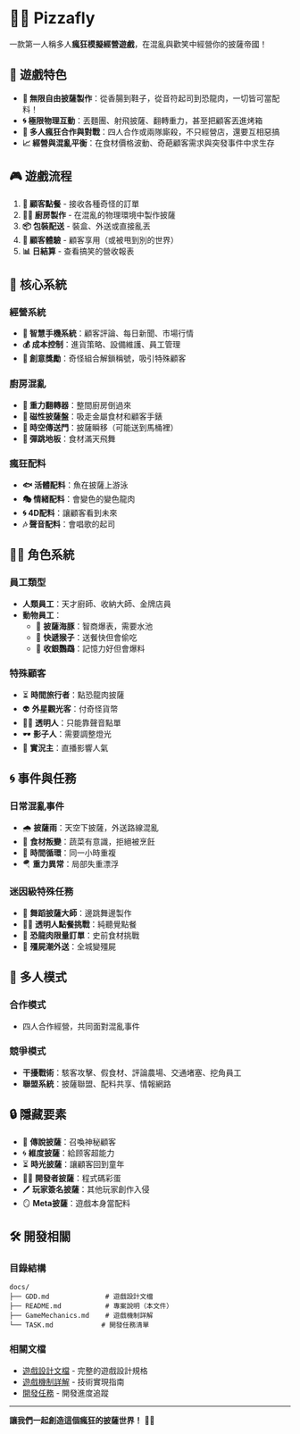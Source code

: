 # 🍕🚀 Pizzafly

一款第一人稱多人**瘋狂模擬經營遊戲**，在混亂與歡笑中經營你的披薩帝國！

## 🌟 遊戲特色

- **🎨 無限自由披薩製作**：從香腸到鞋子，從音符起司到恐龍肉，一切皆可當配料！
- **🌀 極限物理互動**：丟麵團、射飛披薩、翻轉重力，甚至把顧客丟進烤箱
- **🤝 多人瘋狂合作與對戰**：四人合作或兩隊廝殺，不只經營店，還要互相惡搞
- **📈 經營與混亂平衡**：在食材價格波動、奇葩顧客需求與突發事件中求生存

## 🎮 遊戲流程

1. **📲 顧客點餐** - 接收各種奇怪的訂單
2. **👩‍🍳 廚房製作** - 在混亂的物理環境中製作披薩
3. **📦 包裝配送** - 裝盒、外送或直接亂丟
4. **🧍 顧客體驗** - 顧客享用（或被甩到別的世界）
5. **📊 日結算** - 查看搞笑的營收報表

## 🏪 核心系統

### 經營系統
- **📱 智慧手機系統**：顧客評論、每日新聞、市場行情
- **💰 成本控制**：進貨策略、設備維護、員工管理
- **🌟 創意獎勵**：奇怪組合解鎖稱號，吸引特殊顧客

### 廚房混亂
- **🔄 重力翻轉器**：整間廚房倒過來
- **🧲 磁性披薩盤**：吸走金屬食材和顧客手錶
- **🌌 時空傳送門**：披薩瞬移（可能送到馬桶裡）
- **🦘 彈跳地板**：食材滿天飛舞

### 瘋狂配料
- **🐟 活體配料**：魚在披薩上游泳
- **🎭 情緒配料**：會變色的變色龍肉
- **🌀 4D配料**：讓顧客看到未來
- **🎶 聲音配料**：會唱歌的起司

## 🧑‍🍳 角色系統

### 員工類型
- **人類員工**：天才廚師、收納大師、金牌店員
- **動物員工**：
  - 🐬 **披薩海豚**：智商爆表，需要水池
  - 🐒 **快遞猴子**：送餐快但會偷吃
  - 🦜 **收銀鸚鵡**：記憶力好但會爆料

### 特殊顧客
- ⏳ **時間旅行者**：點恐龍肉披薩
- 👽 **外星觀光客**：付奇怪貨幣
- 🧍‍♂️ **透明人**：只能靠聲音點單
- 🕶 **影子人**：需要調整燈光
- 📸 **實況主**：直播影響人氣

## 🌀 事件與任務

### 日常混亂事件
- 🌧 **披薩雨**：天空下披薩，外送路線混亂
- 🥦 **食材叛變**：蔬菜有意識，拒絕被烹飪
- 🔄 **時間循環**：同一小時重複
- 🪂 **重力異常**：局部失重漂浮

### 迷因級特殊任務
- 🕺 **舞蹈披薩大師**：邊跳舞邊製作
- 🧍‍♂️ **透明人點餐挑戰**：純聽覺點餐
- 🦖 **恐龍肉限量訂單**：史前食材挑戰
- 🧟 **殭屍潮外送**：全城變殭屍

## 🤝 多人模式

### 合作模式
- 四人合作經營，共同面對混亂事件

### 競爭模式
- **干擾戰術**：駭客攻擊、假食材、評論農場、交通堵塞、挖角員工
- **聯盟系統**：披薩聯盟、配料共享、情報網路

## 🔒 隱藏要素

- 🌟 **傳說披薩**：召喚神秘顧客
- 🌀 **維度披薩**：給顾客超能力
- ⏳ **時光披薩**：讓顧客回到童年
- 👨‍💻 **開發者披薩**：程式碼彩蛋
- 🖊 **玩家簽名披薩**：其他玩家創作入侵
- 🪞 **Meta披薩**：遊戲本身當配料

## 🛠️ 開發相關

### 目錄結構
```
docs/
├── GDD.md              # 遊戲設計文檔
├── README.md           # 專案說明（本文件）
├── GameMechanics.md    # 遊戲機制詳解
└── TASK.md            # 開發任務清單
```

### 相關文檔
- [遊戲設計文檔](GDD.md) - 完整的遊戲設計規格
- [遊戲機制詳解](GameMechanics.md) - 技術實現指南
- [開發任務](TASK.md) - 開發進度追蹤

---

**讓我們一起創造這個瘋狂的披薩世界！** 🍕✨
